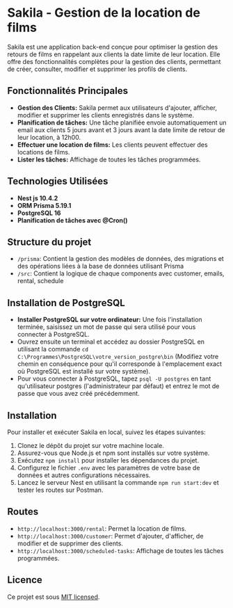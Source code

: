 # Sakila -  Gestion de la location de films

Sakila est une application back-end conçue pour optimiser la gestion des retours de films en rappelant aux clients la date limite de leur location. Elle offre des fonctionnalités complètes pour la gestion des clients, permettant de créer, consulter, modifier et supprimer les profils de clients.

## Fonctionnalités Principales

<ul>
  <li><strong>Gestion des Clients:</strong> Sakila permet aux utilisateurs d'ajouter, afficher, modifier et supprimer les clients enregistrés dans le système.</li>
  <li><strong>Planification de tâches:</strong> Une tâche planifiée envoie automatiquement un email aux clients 5 jours avant et 3 jours avant la date limite de retour de leur location, à 12h00.</li>
  <li><strong>Effectuer une location de films:</strong> Les clients peuvent effectuer des locations de films.</li>
  <li><strong>Lister les tâches:</strong> Affichage de toutes les tâches programmées.</li>
</ul>  

## Technologies Utilisées

- **Nest js 10.4.2**
- **ORM Prisma 5.19.1**
- **PostgreSQL 16**
- **Planification de tâches avec @Cron()**

## Structure du projet

- `/prisma`: Contient la gestion des modèles de données, des migrations et des opérations liées à la base de données utilisant Prisma
- `/src`: Contient la logique de chaque components avec customer, emails, rental, schedule


## Installation de PostgreSQL 

- **Installer PostgreSQL sur votre ordinateur:** Une fois l'installation terminée, saisissez un mot de passe qui sera utilisé pour vous connecter à PostgreSQL.
- Ouvrez ensuite un terminal et accédez au dossier PostgreSQL en utilisant la commande `cd C:\Programmes\PostgreSQL\votre_version_postgre\bin` (Modifiez votre chemin en conséquence pour qu'il corresponde à l'emplacement exact où PostgreSQL est installé sur votre système).
- Pour vous connecter à PostgreSQL, tapez `psql -U postgres` en tant qu'utilisateur postgres (l'administrateur par défaut) et entrez le mot de passe que vous avez créé précédemment.

## Installation 

Pour installer et exécuter Sakila en local, suivez les étapes suivantes:


1. Clonez le dépôt du projet sur votre machine locale.
2. Assurez-vous que Node.js et npm sont installés sur votre système.
3. Exécutez `npm install` pour installer les dépendances du projet.
4. Configurez le fichier `.env` avec les paramètres de votre base de données et autres configurations nécessaires.
5. Lancez le serveur Nest en utilisant la commande `npm run start:dev` et tester les routes sur Postman.

## Routes

- `http://localhost:3000/rental`: Permet la location de films.
- `http://localhost:3000/customer`: Permet d'ajouter, d'afficher, de modifier et de supprimer des clients.
- `http://localhost:3000/scheduled-tasks`: Affichage de toutes les tâches programmées.

## Licence

Ce projet est sous [MIT licensed](LICENSE).
